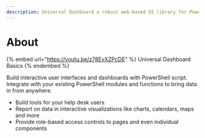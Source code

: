 ```yaml
---
description: Universal Dashboard a robust web-based UI library for PowerShell.
---
```


# About

{% embed url="https://youtu.be/z78EvXZPcDE" %}
Universal Dashboard Basics
{% endembed %}

Build interactive user interfaces and dashboards with PowerShell script. Integrate with your existing PowerShell modules and functions to bring data in from anywhere. 

* Build tools for your help desk users
* Report on data in interactive visualizations like charts, calendars, maps and more 
* Provide role-based access controls to pages and even individual components

